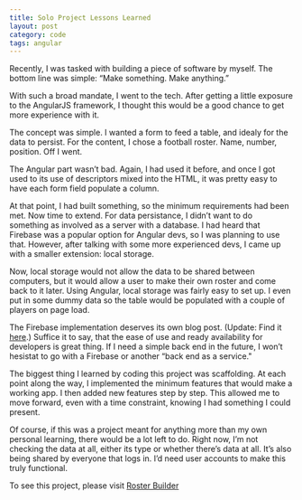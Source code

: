 ```yaml
---
title: Solo Project Lessons Learned
layout: post
category: code
tags: angular
---
```

Recently, I was tasked with building a piece of software by myself. The bottom line was simple: “Make something. Make anything.”

With such a broad mandate, I went to the tech. After getting a little exposure to the AngularJS framework, I thought this would be a good chance to get more experience with it.

The concept was simple. I wanted a form to feed a table, and idealy for the data to persist. For the content, I chose a football roster. Name, number, position. Off I went.

The Angular part wasn’t bad. Again, I had used it before, and once I got used to its use of descriptors mixed into the HTML, it was pretty easy to have each form field populate a column.

At that point, I had built something, so the minimum requirements had been met. Now time to extend. For data persistance, I didn’t want to do something as involved as a server with a database. I had heard that Firebase was a popular option for Angular devs, so I was planning to use that. However, after talking with some more experienced devs, I came up with a smaller extension: local storage.

Now, local storage would not allow the data to be shared between computers, but it would allow a user to make their own roster and come back to it later. Using Angular, local storage was fairly easy to set up. I even put in some dummy data so the table would be populated with a couple of players on page load. 

The Firebase implementation deserves its own blog post. (Update: Find it [here](http://code.rodmachen.com/firebase-plus-angular/).) Suffice it to say, that the ease of use and ready availability for developers is great thing. If I need a simple back end in the future, I won’t hesistat to go with a Firebase or another “back end as a service."

The biggest thing I learned by coding this project was scaffolding. At each point along the way, I implemented the minimum features that would make a working app. I then added new features step by step. This allowed me to move forward, even with a time constraint, knowing I had something I could present. 

Of course, if this was a project meant for anything more than my own personal learning, there would be a lot left to do. Right now, I’m not checking the data at all, either its type or whether there’s data at all. It’s also being shared by everyone that logs in. I’d need user accounts to make this truly functional. 

To see this project, please visit [Roster Builder](http://rodmachen.com/roster-builder/)
